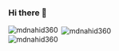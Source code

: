 ### Hi there 👋

<!--
**MdNahid360/MdNahid360** is a ✨ _special_ ✨ repository because its `README.md` (this file) appears on your GitHub profile.

Here are some ideas to get you started:

- 🔭 I’m currently working on ...
- 🌱 I’m currently learning ...
- 👯 I’m looking to collaborate on ...
- 🤔 I’m looking for help with ...
- 💬 Ask me about ...
- 📫 How to reach me: ...
- 😄 Pronouns: ...
- ⚡ Fun fact: ...
-->

<p  style="margin: auto;"><img align="left" src="https://github-readme-stats.vercel.app/api/top-langs?username=mdnahid360&show_icons=true&locale=en&layout=compact" alt="mdnahid360" /></p>
<p  style="margin: auto;">&nbsp;<img align="center" src="https://github-readme-stats.vercel.app/api?username=mdnahid360&show_icons=true&locale=en" alt="mdnahid360" /></p><p style="margin: auto;" margin="auto"><img align="center" src="https://github-readme-streak-stats.herokuapp.com/?user=mdnahid360&" alt="mdnahid360" /></p>




